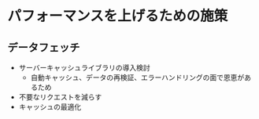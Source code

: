 # パフォーマンスを上げるための施策

## データフェッチ

- サーバーキャッシュライブラリの導入検討
  - 自動キャッシュ、データの再検証、エラーハンドリングの面で恩恵があるため
- 不要なリクエストを減らす
- キャッシュの最適化
